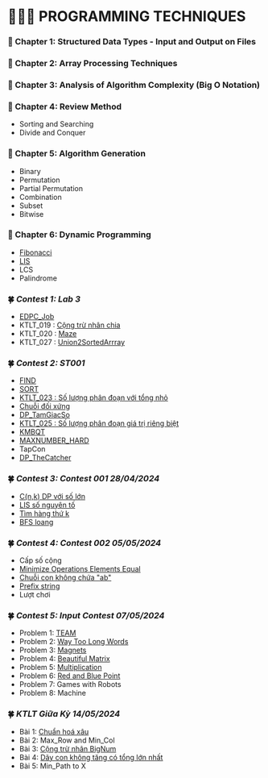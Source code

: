 #         👨🏻‍💻 PROGRAMMING TECHNIQUES
### 📕 Chapter 1: Structured Data Types - Input and Output on Files
### 📕 Chapter 2: Array Processing Techniques
### 📕 Chapter 3: Analysis of Algorithm Complexity (Big O Notation)
### 📕 Chapter 4: Review Method
- Sorting and Searching
- Divide and Conquer
### 📕 Chapter 5: Algorithm Generation
- Binary
- Permutation
- Partial Permutation
- Combination
- Subset
- Bitwise
### 📕 Chapter 6: Dynamic Programming
- [Fibonacci](https://github.com/ltaamlee/PROGRAMMING-TECHNIQUES/blob/main/FIBO.cpp)
- [LIS](https://github.com/ltaamlee/PROGRAMMING-TECHNIQUES/blob/main/LIS.cpp)
- LCS
- Palindrome
### 🍀 *Contest 1: Lab 3*
- [EDPC_Job](https://github.com/ltaamlee/PROGRAMMING-TECHNIQUES/blob/main/Contest%201/EDPC_JOB.cpp)
- KTLT_019 : [Cộng trừ nhân chia](https://github.com/ltaamlee/PROGRAMMING-TECHNIQUES/blob/main/Contest%201/CTNC.cpp)
- KTLT_020 : [Maze](https://github.com/ltaamlee/PROGRAMMING-TECHNIQUES/blob/main/Contest%201/Maze.cpp)
- KTLT_027 : [Union2SortedArrray](https://github.com/ltaamlee/PROGRAMMING-TECHNIQUES/blob/main/Contest%201/Union2Array.cpp)

### 🍀 *Contest 2: ST001*
- [FIND](https://github.com/ltaamlee/PROGRAMMING-TECHNIQUES/blob/main/Contest%202/FIND.cpp)
- [SORT](https://github.com/ltaamlee/PROGRAMMING-TECHNIQUES/blob/main/Contest%202/SORT.cpp)
- [KTLT_023 : Số lượng phân đoạn với tổng nhỏ](https://github.com/ltaamlee/PROGRAMMING-TECHNIQUES/blob/main/Contest%202/KTLT_023.cpp)
- [Chuỗi đối xứng](https://github.com/ltaamlee/PROGRAMMING-TECHNIQUES/blob/main/Contest%202/DOIXUNG.cpp)
- [DP_TamGiacSo](https://github.com/ltaamlee/PROGRAMMING-TECHNIQUES/blob/main/Contest%202/DP_TamGiacSo.cpp)
- [KTLT_025 : Số lượng phân đoạn giá trị riêng biệt](https://github.com/ltaamlee/PROGRAMMING-TECHNIQUES/blob/main/Contest%202/KTLT_025.cpp)
- [KMBQT](https://github.com/ltaamlee/PROGRAMMING-TECHNIQUES/blob/main/Contest%202/KMBQT.cpp)
- [MAXNUMBER_HARD](https://github.com/ltaamlee/PROGRAMMING-TECHNIQUES/blob/main/Contest%202/MAXNUMBER_HARD.cpp)
- TapCon
- [DP_TheCatcher](https://github.com/ltaamlee/PROGRAMMING-TECHNIQUES/blob/main/Contest%202/DP_TheCatcher.cpp)

### 🍀 *Contest 3: Contest 001 28/04/2024*
- [C(n,k) DP với số lớn](https://github.com/ltaamlee/PROGRAMMING-TECHNIQUES/blob/main/Contest%203/C(n%2Ck)%20BigNum.cpp)
- [LIS số nguyên tố](https://github.com/ltaamlee/PROGRAMMING-TECHNIQUES/blob/main/Contest%203/LIS_Prime.cpp)
- [Tìm hàng thứ k](https://github.com/ltaamlee/PROGRAMMING-TECHNIQUES/blob/main/Contest%203/Tim%20hang%20thu%20K.cpp)
- [BFS loang](https://github.com/ltaamlee/PROGRAMMING-TECHNIQUES/blob/main/Contest%203/BFS.cpp)

### 🍀 *Contest 4: Contest 002 05/05/2024*
- Cấp số cộng
- [Minimize Operations Elements Equal](https://github.com/ltaamlee/PROGRAMMING-TECHNIQUES/blob/main/Contest%204/Minimize%20Operations%20Elements%20Equal.cpp)
- [Chuỗi con không chứa "ab"](https://github.com/ltaamlee/PROGRAMMING-TECHNIQUES/blob/main/Contest%204/Not%20String%20AB.cpp)
- [Prefix string](https://github.com/ltaamlee/PROGRAMMING-TECHNIQUES/blob/main/Contest%204/Prefix%20String.cpp)
- Lượt chơi

### 🍀 *Contest 5: Input Contest 07/05/2024*
- Problem 1: [TEAM](https://github.com/ltaamlee/PROGRAMMING-TECHNIQUES/blob/main/Contest%205/TEAM.cpp)
- Problem 2: [Way Too Long Words](https://github.com/ltaamlee/PROGRAMMING-TECHNIQUES/blob/main/Contest%205/Way%20Too%20Long%20Words.cpp)
- Problem 3: [Magnets](https://github.com/ltaamlee/PROGRAMMING-TECHNIQUES/blob/main/Contest%205/Magnets.cpp)
- Problem 4: [Beautiful Matrix](https://github.com/ltaamlee/PROGRAMMING-TECHNIQUES/blob/main/Contest%205/Beautiful%20Matrix.cpp)
- Problem 5: [Multiplication](https://github.com/ltaamlee/PROGRAMMING-TECHNIQUES/blob/main/Contest%205/Multiplication.cpp)
- Problem 6: [Red and Blue Point](https://github.com/ltaamlee/PROGRAMMING-TECHNIQUES/blob/main/Contest%205/Red%20and%20Blue%20Points.cpp)
- Problem 7: Games with Robots
- Problem 8: Machine

### 🍀 *KTLT Giữa Kỳ 14/05/2024*
- Bài 1: [Chuẩn hoá xâu](https://github.com/ltaamlee/PROGRAMMING-TECHNIQUES/blob/main/GK_KTLT_23_24/bai1.cpp)
- Bài 2: Max_Row and Min_Col
- Bài 3: [Cộng trừ nhân BigNum](https://github.com/ltaamlee/PROGRAMMING-TECHNIQUES/blob/main/GK_KTLT_23_24/bai3.cpp)
- Bài 4: [Dãy con không tăng có tổng lớn nhất](https://github.com/ltaamlee/PROGRAMMING-TECHNIQUES/blob/main/GK_KTLT_23_24/bai4.cpp)
- Bài 5: Min_Path to X
